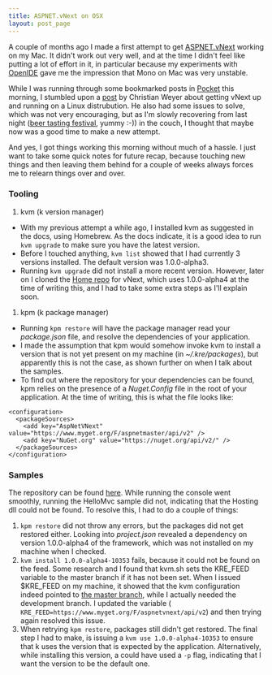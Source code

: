 ```yaml
---
title: ASPNET.vNext on OSX
layout: post_page
---
```

A couple of months ago I made a first attempt to get [ASPNET.vNext](http://www.asp.net/vnext) working on my Mac. It didn't work out very well, and at the time I didn't feel like putting a lot of effort in it, in particular because my experiments with [OpenIDE](https://github.com/continuoustests/OpenIDE) gave me the impression that Mono on Mac was very unstable.

While I was running through some bookmarked posts in [Pocket](http://getpocket.com) this morning, I stumbled upon a [post](http://weblogs.thinktecture.com/cweyer/) by Christian Weyer about getting vNext up and running on a Linux distrubution. He also had some issues to solve, which was not very encouraging, but as I'm slowly recovering from last night ([beer tasting festival](http://www.mechelen.be/events/15082/2de-bierfestival-mechelen.html), yummy :-)) in the couch, I thought that maybe now was a good time to make a new attempt. 

And yes, I got things working this morning without much of a hassle. I just want to take some quick notes for future recap, because touching new things and then leaving them behind for a couple of weeks always forces me to relearn things over and over.


### Tooling

1. kvm (k version manager)
  * With my previous attempt a while ago, I installed kvm as suggested in the docs, using Homebrew. As the docs indicate, it is a good idea to run `kvm upgrade` to make sure you have the latest version.
  * Before I touched anything, `kvm list` showed that I had currently 3 versions installed. The default version was 1.0.0-alpha3.
  * Running `kvm upgrade` did not install a more recent version. However, later on I cloned the [Home repo](https://github.com/aspnet/Home) for vNext, which uses 1.0.0-alpha4 at the time of writing this, and I had to take some extra steps as I'll explain soon.
1. kpm (k package manager)
  * Running `kpm restore` will have the package manager read your *package.json* file, and resolve the dependencies of your application.
  * I made the assumption that kpm would somehow invoke kvm to install a version that is not yet present on my machine (in *~/.kre/packages*), but apparently this is not the case, as shown further on when I talk about the samples.
  * To find out where the repository for your dependencies can be found, kpm relies on the presence of a *Nuget.Config* file in the root of your application. At the time of writing, this is what the file looks like:

~~~
<configuration>
  <packageSources>
    <add key="AspNetVNext" value="https://www.myget.org/F/aspnetmaster/api/v2" />
    <add key="NuGet.org" value="https://nuget.org/api/v2/" />
  </packageSources>
</configuration>
~~~

### Samples

The repository can be found [here](https://github.com/aspnet/home). While running the console went smoothly, running the HelloMvc sample did not, indicating that the Hosting dll could not be found. To resolve this, I had to do a couple of things:

1. `kpm restore` did not throw any errors, but the packages did not get restored either. Looking into *project.json* revealed a dependency on version 1.0.0-alpha4 of the framework, which was not installed on my machine when I checked.
2. `kvm install 1.0.0-alpha4-10353` fails, because it could not be found on the feed. Some research and I found that kvm.sh sets the KRE_FEED variable to the master branch if it has not been set. When I issued $KRE_FEED on my machine, it showed that the kvm configuration indeed pointed to [the master branch](https://www.myget.org/F/aspnetmaster/api/v2), while I actually needed the development branch. I updated the variable ( `KRE_FEED=https://www.myget.org/F/aspnetvnext/api/v2`) and then trying again resolved this issue.
3. When retrying `kpm restore`, packages still didn't get restored. The final step I had to make, is issuing a `kvm use 1.0.0-alpha4-10353` to ensure that k uses the version that is expected by the application. Alternatively, while installing this version, a could have used a `-p` flag, indicating that I want the version to be the default one.
